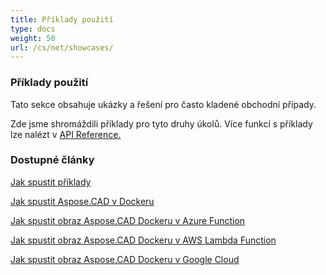 ```yaml
---
title: Příklady použití
type: docs
weight: 50
url: /cs/net/showcases/
---
```


### **Příklady použití**
Tato sekce obsahuje ukázky a řešení pro často kladené obchodní případy.

Zde jsme shromáždili příklady pro tyto druhy úkolů. Více funkcí s příklady lze nalézt v [API Reference.](https://apireference.aspose.com/cad/net)
### **Dostupné články**

[Jak spustit příklady](/cad/net/how-to-run-the-examples/)

[Jak spustit Aspose.CAD v Dockeru](/cad/net/how-to-run-aspose-cad-in-docker/)

[Jak spustit obraz Aspose.CAD Dockeru v Azure Function](/cad/net/how-to-run-aspose-cad-docker-image-in-azure-function/) 

[Jak spustit obraz Aspose.CAD Dockeru v AWS Lambda Function](/cad/net/how-to-run-aspose-cad-docker-image-in-aws-lambda-function/)

[Jak spustit obraz Aspose.CAD Dockeru v Google Cloud](/cad/net/how-to-run-aspose-cad-docker-image-in-google-cloud/)

